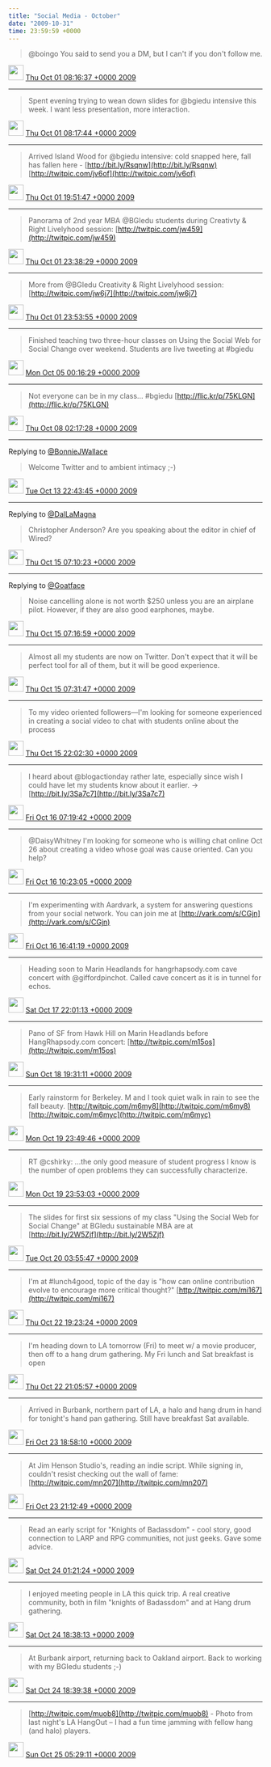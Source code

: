 ```yaml
---    
title: "Social Media - October"
date: "2009-10-31"
time: 23:59:59 +0000
---
```


> @boingo You said to send you a DM, but I can't if you don't follow me.

<img src="{{ site.url }}{{ site.baseurl }}/assets/images/media/tweet.ico" width="30" /> [Thu Oct 01 08:16:37 +0000 2009](https://twitter.com/ChristopherA/status/4520249957)

----

> Spent evening trying to wean down slides for @bgiedu intensive this week. I want less presentation, more interaction.

<img src="{{ site.url }}{{ site.baseurl }}/assets/images/media/tweet.ico" width="30" /> [Thu Oct 01 08:17:44 +0000 2009](https://twitter.com/ChristopherA/status/4520261549)

----

> Arrived Island Wood for @bgiedu intensive: cold snapped here, fall has fallen here - [http://bit.ly/Rsqnw](http://bit.ly/Rsqnw) [http://twitpic.com/jv6of](http://twitpic.com/jv6of)

<img src="{{ site.url }}{{ site.baseurl }}/assets/images/media/tweet.ico" width="30" /> [Thu Oct 01 19:51:47 +0000 2009](https://twitter.com/ChristopherA/status/4533069246)

----

> Panorama of 2nd year MBA @BGIedu students during Creativty & Right Livelyhood session:  [http://twitpic.com/jw459](http://twitpic.com/jw459)

<img src="{{ site.url }}{{ site.baseurl }}/assets/images/media/tweet.ico" width="30" /> [Thu Oct 01 23:38:29 +0000 2009](https://twitter.com/ChristopherA/status/4538171948)

----

> More from @BGIedu Creativity & Right Livelyhood session:  [http://twitpic.com/jw6j7](http://twitpic.com/jw6j7)

<img src="{{ site.url }}{{ site.baseurl }}/assets/images/media/tweet.ico" width="30" /> [Thu Oct 01 23:53:55 +0000 2009](https://twitter.com/ChristopherA/status/4538536634)

----

> Finished teaching two three-hour classes on Using the Social Web for Social Change over weekend. Students are live tweeting at #bgiedu

<img src="{{ site.url }}{{ site.baseurl }}/assets/images/media/tweet.ico" width="30" /> [Mon Oct 05 00:16:29 +0000 2009](https://twitter.com/ChristopherA/status/4615534156)

----

> Not everyone can be in my class... #bgiedu [http://flic.kr/p/75KLGN](http://flic.kr/p/75KLGN)

<img src="{{ site.url }}{{ site.baseurl }}/assets/images/media/tweet.ico" width="30" /> [Thu Oct 08 02:17:28 +0000 2009](https://twitter.com/ChristopherA/status/4698837931)

----

Replying to [@BonnieJWallace](https://twitter.com/BonnieJWallace/status/4843942989)

> Welcome Twitter and to ambient intimacy ;-)

<img src="{{ site.url }}{{ site.baseurl }}/assets/images/media/tweet.ico" width="30" /> [Tue Oct 13 22:43:45 +0000 2009](https://twitter.com/ChristopherA/status/4846698836)

----

Replying to [@DalLaMagna](https://twitter.com/DalLaMagna/status/4633748426)

> Christopher Anderson? Are you speaking about the editor in chief of Wired?

<img src="{{ site.url }}{{ site.baseurl }}/assets/images/media/tweet.ico" width="30" /> [Thu Oct 15 07:10:23 +0000 2009](https://twitter.com/ChristopherA/status/4883580406)

----

Replying to [@Goatface](https://twitter.com/Goatface/status/4845386972)

> Noise cancelling alone is not worth $250 unless you are an airplane pilot. However, if they are also good earphones, maybe.

<img src="{{ site.url }}{{ site.baseurl }}/assets/images/media/tweet.ico" width="30" /> [Thu Oct 15 07:16:59 +0000 2009](https://twitter.com/ChristopherA/status/4883654382)

----

> Almost all my students are now on Twitter. Don't expect that it will be perfect tool for all of them, but it will be good experience.

<img src="{{ site.url }}{{ site.baseurl }}/assets/images/media/tweet.ico" width="30" /> [Thu Oct 15 07:31:47 +0000 2009](https://twitter.com/ChristopherA/status/4883816869)

----

> To my video oriented followers—I'm looking for someone experienced in creating a social video to chat with students online about the process

<img src="{{ site.url }}{{ site.baseurl }}/assets/images/media/tweet.ico" width="30" /> [Thu Oct 15 22:02:30 +0000 2009](https://twitter.com/ChristopherA/status/4899678400)

----

> I heard about @blogactionday rather late, especially since wish I could have let my students know about it earlier. -&gt; [http://bit.ly/3Sa7c7](http://bit.ly/3Sa7c7)

<img src="{{ site.url }}{{ site.baseurl }}/assets/images/media/tweet.ico" width="30" /> [Fri Oct 16 07:19:42 +0000 2009](https://twitter.com/ChristopherA/status/4910701128)

----

> @DaisyWhitney I'm looking for someone who is willing chat online Oct 26 about creating a video whose goal was cause oriented. Can you help?

<img src="{{ site.url }}{{ site.baseurl }}/assets/images/media/tweet.ico" width="30" /> [Fri Oct 16 10:23:05 +0000 2009](https://twitter.com/ChristopherA/status/4912730829)

----

> I'm experimenting with Aardvark, a system for answering questions from your social network. You can join me at [http://vark.com/s/CGjn](http://vark.com/s/CGjn)

<img src="{{ site.url }}{{ site.baseurl }}/assets/images/media/tweet.ico" width="30" /> [Fri Oct 16 16:41:19 +0000 2009](https://twitter.com/ChristopherA/status/4919949264)

----

> Heading soon to Marin Headlands for hangrhapsody.com cave concert with @giffordpinchot. Called cave concert as it is in tunnel for echos.

<img src="{{ site.url }}{{ site.baseurl }}/assets/images/media/tweet.ico" width="30" /> [Sat Oct 17 22:01:13 +0000 2009](https://twitter.com/ChristopherA/status/4952120127)

----

> Pano of SF from Hawk Hill on Marin Headlands before HangRhapsody.com concert:  [http://twitpic.com/m15os](http://twitpic.com/m15os)

<img src="{{ site.url }}{{ site.baseurl }}/assets/images/media/tweet.ico" width="30" /> [Sun Oct 18 19:31:11 +0000 2009](https://twitter.com/ChristopherA/status/4972269430)

----

> Early rainstorm for Berkeley. M and I took quiet walk in rain to see the fall beauty. [http://twitpic.com/m6my8](http://twitpic.com/m6my8) [http://twitpic.com/m6myc](http://twitpic.com/m6myc)

<img src="{{ site.url }}{{ site.baseurl }}/assets/images/media/tweet.ico" width="30" /> [Mon Oct 19 23:49:46 +0000 2009](https://twitter.com/ChristopherA/status/5004277553)

----

> RT @cshirky: ...the only good measure of student progress I know is the number of open problems they can successfully characterize.

<img src="{{ site.url }}{{ site.baseurl }}/assets/images/media/tweet.ico" width="30" /> [Mon Oct 19 23:53:03 +0000 2009](https://twitter.com/ChristopherA/status/5004356005)

----

> The slides for first six sessions of my class "Using the Social Web for Social Change" at BGIedu sustainable MBA are at [http://bit.ly/2W5Zjf](http://bit.ly/2W5Zjf)

<img src="{{ site.url }}{{ site.baseurl }}/assets/images/media/tweet.ico" width="30" /> [Tue Oct 20 03:55:47 +0000 2009](https://twitter.com/ChristopherA/status/5010217265)

----

> I'm at #lunch4good, topic of the day is "how can online contribution evolve to encourage more critical thought?" [http://twitpic.com/mi167](http://twitpic.com/mi167)

<img src="{{ site.url }}{{ site.baseurl }}/assets/images/media/tweet.ico" width="30" /> [Thu Oct 22 19:23:24 +0000 2009](https://twitter.com/ChristopherA/status/5077081779)

----

> I'm heading down to LA tomorrow (Fri) to meet w/ a movie producer, then off to a hang drum gathering. My Fri lunch and Sat breakfast is open

<img src="{{ site.url }}{{ site.baseurl }}/assets/images/media/tweet.ico" width="30" /> [Thu Oct 22 21:05:57 +0000 2009](https://twitter.com/ChristopherA/status/5079367746)

----

> Arrived in Burbank, northern part of LA, a halo and hang drum in hand for tonight's hand pan gathering. Still have breakfast Sat available.

<img src="{{ site.url }}{{ site.baseurl }}/assets/images/media/tweet.ico" width="30" /> [Fri Oct 23 18:58:10 +0000 2009](https://twitter.com/ChristopherA/status/5104051597)

----

> At Jim Henson Studio's, reading an indie script. While signing in, couldn't resist checking out the wall of fame: [http://twitpic.com/mn207](http://twitpic.com/mn207)

<img src="{{ site.url }}{{ site.baseurl }}/assets/images/media/tweet.ico" width="30" /> [Fri Oct 23 21:12:49 +0000 2009](https://twitter.com/ChristopherA/status/5107008715)

----

> Read an early script for "Knights of Badassdom" - cool story, good connection to LARP and RPG communities, not just geeks. Gave some advice.

<img src="{{ site.url }}{{ site.baseurl }}/assets/images/media/tweet.ico" width="30" /> [Sat Oct 24 01:21:24 +0000 2009](https://twitter.com/ChristopherA/status/5112280607)

----

> I enjoyed meeting people in LA this quick trip. A real creative community, both in film "knights of Badassdom" and at Hang drum gathering.

<img src="{{ site.url }}{{ site.baseurl }}/assets/images/media/tweet.ico" width="30" /> [Sat Oct 24 18:38:13 +0000 2009](https://twitter.com/ChristopherA/status/5128411406)

----

> At Burbank airport, returning back to Oakland airport. Back to working with my BGIedu students ;-)

<img src="{{ site.url }}{{ site.baseurl }}/assets/images/media/tweet.ico" width="30" /> [Sat Oct 24 18:39:38 +0000 2009](https://twitter.com/ChristopherA/status/5128439253)

----

> [http://twitpic.com/muob8](http://twitpic.com/muob8) - Photo from last night's LA HangOut – I had a fun time jamming with fellow hang (and halo) players.

<img src="{{ site.url }}{{ site.baseurl }}/assets/images/media/tweet.ico" width="30" /> [Sun Oct 25 05:29:11 +0000 2009](https://twitter.com/ChristopherA/status/5141117876)
